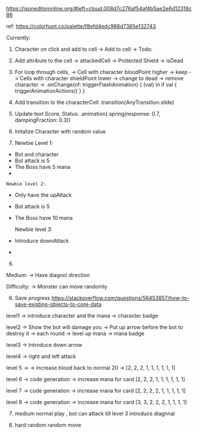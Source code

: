 https://jsoneditoronline.org/#left=cloud.008d7c276af54af4b5ae2e6d12318c86

ref: https://colorhunt.co/palette/f8efd4edc988d7385e132743

Currently: 
1. Character on click and add to cell 
-> Add to cell 
-> 
Todo:
1. Add attribute to the cell
-> attackedCell
-> Protected Shield
-> isDead 

2. For loop through cells, 
-> Cell with character bloodPoint higher -> keep 
-> Cells with character shieldPoint lower -> change to dead -> remove character 
-> .onChange(of: triggerFlashAnimation) { (val) in
                if val {
                    triggerAnimationActions()
                }
            }

3. Add transition to the characterCell .transition(AnyTransition.slide)

4. Update text Score, Status: .animation(.spring(response: 0.7, dampingFraction: 0.3))

5. Initalize Character with random value 

6. Newbie Level 1: 
- Bot and character 
- Bot attack is 5 
- The Boss have 5 mana
- 

	Newbie level 2: 
- Only have the upAttack 
- Bot attack is 5 
- The Boss have 10 mana

	Newbie level 3: 
- Introduce downAttack 
- 

6. 
Medium: 
	-> Have diagnol direction 

Difficulty: 
	-> Monster can move randomly 

6. Save progress https://stackoverflow.com/questions/56453857/how-to-save-existing-objects-to-core-data 

level1 -> introduce character and the mana 
	-> character badge

level2 -> Show the bot will damage you -> Put up arrow before the bot to destroy it -> each round -> level up mana 
	-> mana badge

level3 -> Introduce down arrow

level4 -> right and left attack 

level 5 -> 
	-> increase blood back to normal 20
	-> [2, 2, 2, 1, 1, 1, 1, 1, 1]

level 6 -> code generation -> increase mana for card 
[2, 2, 2, 1, 1, 1, 1, 1, 1]

level 7 -> code generation -> increase mana for card 
[2, 2, 2, 2, 1, 1, 1, 1, 1]

level 8 -> code generation -> increase mana for card 
[3, 3, 2, 2, 2, 1, 1, 1, 1]


7. medium 
 normal play , bot can attack 
till level 3 introduce diagnnal


8. hard 
random
random move
